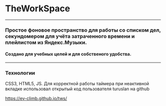 
# TheWorkSpace  
***
### Простое фоновое пространство для работы со списком дел, секундомером для учёта затраченного времени и плейлистом из Яндекс.Музыки.
#### Создано для учебных целей и для собственого удобства.
---
### Технологии

CSS3, HTML5, JS. Для корректной работы таймера при неактивной вкладке использовал открытый код пользователя turuslan на github

https://ev-climb.github.io/tws/
